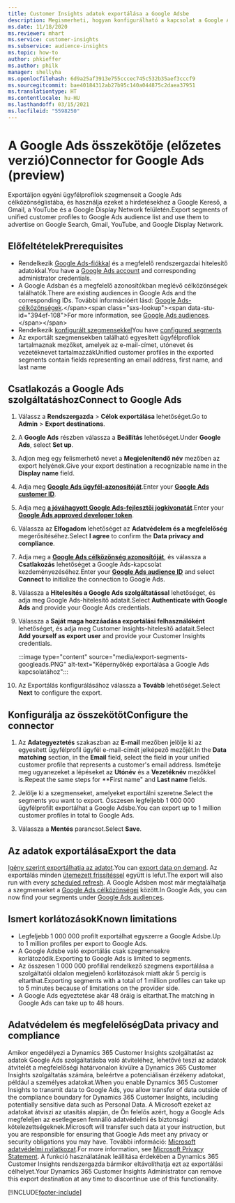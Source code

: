 ```yaml
---
title: Customer Insights adatok exportálása a Google Adsbe
description: Megismerheti, hogyan konfigurálható a kapcsolat a Google Adsszal.
ms.date: 11/18/2020
ms.reviewer: mhart
ms.service: customer-insights
ms.subservice: audience-insights
ms.topic: how-to
author: phkieffer
ms.author: philk
manager: shellyha
ms.openlocfilehash: 6d9a25af3913e755cccec745c532b35aef3cccf9
ms.sourcegitcommit: bae40184312ab27b95c140a044875c2daea37951
ms.translationtype: HT
ms.contentlocale: hu-HU
ms.lasthandoff: 03/15/2021
ms.locfileid: "5598250"
---
```

# <a name="connector-for-google-ads-preview"></a><span data-ttu-id="394ef-103">A Google Ads összekötője (előzetes verzió)</span><span class="sxs-lookup"><span data-stu-id="394ef-103">Connector for Google Ads (preview)</span></span>

<span data-ttu-id="394ef-104">Exportáljon egyéni ügyfélprofilok szegmenseit a Google Ads célközönséglistába, és használja ezeket a hirdetésekhez a Google Kereső, a Gmail, a YouTube és a Google Display Network felületén.</span><span class="sxs-lookup"><span data-stu-id="394ef-104">Export segments of unified customer profiles to Google Ads audience list and use them to advertise on Google Search, Gmail, YouTube, and Google Display Network.</span></span> 

## <a name="prerequisites"></a><span data-ttu-id="394ef-105">Előfeltételek</span><span class="sxs-lookup"><span data-stu-id="394ef-105">Prerequisites</span></span>

-   <span data-ttu-id="394ef-106">Rendelkezik [Google Ads-fiókkal](https://ads.google.com/) és a megfelelő rendszergazdai hitelesítő adatokkal.</span><span class="sxs-lookup"><span data-stu-id="394ef-106">You have a [Google Ads account](https://ads.google.com/) and corresponding administrator credentials.</span></span>
-   <span data-ttu-id="394ef-107">A Google Adsban és a megfelelő azonosítókban meglévő célközönségek találhatók.</span><span class="sxs-lookup"><span data-stu-id="394ef-107">There are existing audiences in Google Ads and the corresponding IDs.</span></span> <span data-ttu-id="394ef-108">További információért lásd: [Google Ads-célközönségek](https://support.google.com/google-ads/answer/7558048?hl=en#:~:text=Audience%20lists%20is%20a%20section,Display%20Network%20through%20remarketing%20campaigns.).</span><span class="sxs-lookup"><span data-stu-id="394ef-108">For more information, see [Google Ads audiences](https://support.google.com/google-ads/answer/7558048?hl=en#:~:text=Audience%20lists%20is%20a%20section,Display%20Network%20through%20remarketing%20campaigns.).</span></span>
-   <span data-ttu-id="394ef-109">Rendelkezik [konfigurált szegmensekkel](segments.md)</span><span class="sxs-lookup"><span data-stu-id="394ef-109">You have [configured segments](segments.md)</span></span>
-   <span data-ttu-id="394ef-110">Az exportált szegmensekben található egyesített ügyfélprofilok tartalmaznak mezőket, amelyek az e-mail-címet, utónevet és vezetéknevet tartalmazzák</span><span class="sxs-lookup"><span data-stu-id="394ef-110">Unified customer profiles in the exported segments contain fields representing an email address, first name, and last name</span></span>

## <a name="connect-to-google-ads"></a><span data-ttu-id="394ef-111">Csatlakozás a Google Ads szolgáltatáshoz</span><span class="sxs-lookup"><span data-stu-id="394ef-111">Connect to Google Ads</span></span>

1. <span data-ttu-id="394ef-112">Válassz a **Rendszergazda** > **Célok exportálása** lehetőséget.</span><span class="sxs-lookup"><span data-stu-id="394ef-112">Go to **Admin** > **Export destinations**.</span></span>

1. <span data-ttu-id="394ef-113">A **Google Ads** részben válassza a **Beállítás** lehetőséget.</span><span class="sxs-lookup"><span data-stu-id="394ef-113">Under **Google Ads**, select **Set up**.</span></span>

1. <span data-ttu-id="394ef-114">Adjon meg egy felismerhető nevet a **Megjelenítendő név** mezőben az export helyének.</span><span class="sxs-lookup"><span data-stu-id="394ef-114">Give your export destination a recognizable name in the **Display name** field.</span></span>

1. <span data-ttu-id="394ef-115">Adja meg **[Google Ads ügyfél-azonosítóját](https://support.google.com/google-ads/answer/1704344)**.</span><span class="sxs-lookup"><span data-stu-id="394ef-115">Enter your **[Google Ads customer ID](https://support.google.com/google-ads/answer/1704344)**.</span></span>

1. <span data-ttu-id="394ef-116">Adja meg **[a jóváhagyott Google Ads-fejlesztői jogkivonatát](https://developers.google.com/google-ads/api/docs/first-call/dev-token)**.</span><span class="sxs-lookup"><span data-stu-id="394ef-116">Enter your **[Google Ads approved developer token](https://developers.google.com/google-ads/api/docs/first-call/dev-token)**.</span></span>

1. <span data-ttu-id="394ef-117">Válassza az **Elfogadom** lehetőséget az **Adatvédelem és a megfelelőség** megerősítéséhez.</span><span class="sxs-lookup"><span data-stu-id="394ef-117">Select **I agree** to confirm the **Data privacy and compliance**.</span></span>

1. <span data-ttu-id="394ef-118">Adja meg a **[Google Ads célközönség azonosítóját](https://support.google.com/google-ads/answer/7558048?hl=en#:~:text=Audience%20lists%20is%20a%20section,Display%20Network%20through%20remarketing%20campaigns.)**, és válassza a **Csatlakozás** lehetőséget a Google Ads-kapcsolat kezdeményezéséhez.</span><span class="sxs-lookup"><span data-stu-id="394ef-118">Enter your **[Google Ads audience ID](https://support.google.com/google-ads/answer/7558048?hl=en#:~:text=Audience%20lists%20is%20a%20section,Display%20Network%20through%20remarketing%20campaigns.)** and select **Connect** to initialize the connection to Google Ads.</span></span>

1. <span data-ttu-id="394ef-119">Válassza a **Hitelesítés a Google Ads szolgáltatással** lehetőséget, és adja meg Google Ads-hitelesítő adatait.</span><span class="sxs-lookup"><span data-stu-id="394ef-119">Select **Authenticate with Google Ads** and provide your Google Ads credentials.</span></span>

1. <span data-ttu-id="394ef-120">Válassza a **Saját maga hozzáadása exportálási felhasználóként** lehetőséget, és adja meg Customer Insights-hitelesítő adatait.</span><span class="sxs-lookup"><span data-stu-id="394ef-120">Select **Add yourself as export user** and provide your Customer Insights credentials.</span></span>

   :::image type="content" source="media/export-segments-googleads.PNG" alt-text="Képernyőkép exportálása a Google Ads kapcsolatához":::

1. <span data-ttu-id="394ef-122">Az Exportálás konfigurálásához válassza a **Tovább** lehetőséget.</span><span class="sxs-lookup"><span data-stu-id="394ef-122">Select **Next** to configure the export.</span></span>

## <a name="configure-the-connector"></a><span data-ttu-id="394ef-123">Konfigurálja az összekötőt</span><span class="sxs-lookup"><span data-stu-id="394ef-123">Configure the connector</span></span>

1. <span data-ttu-id="394ef-124">Az **Adategyeztetés** szakaszban az **E-mail** mezőben jelölje ki az egyesített ügyfélprofil ügyfél e-mail-címét jelképező mezőjét.</span><span class="sxs-lookup"><span data-stu-id="394ef-124">In the **Data matching** section, in the **Email** field, select the field in your unified customer profile that represents a customer's email address.</span></span> <span data-ttu-id="394ef-125">Ismételje meg ugyanezeket a lépéseket az **Utónév** és a **Vezetéknév** mezőkkel is.</span><span class="sxs-lookup"><span data-stu-id="394ef-125">Repeat the same steps for \*\*First name" and **Last name** fields.</span></span>

1. <span data-ttu-id="394ef-126">Jelölje ki a szegmenseket, amelyeket exportálni szeretne.</span><span class="sxs-lookup"><span data-stu-id="394ef-126">Select the segments you want to export.</span></span> <span data-ttu-id="394ef-127">Összesen legfeljebb 1 000 000 ügyfélprofilt exportálhat a Google Adsbe.</span><span class="sxs-lookup"><span data-stu-id="394ef-127">You can export up to 1 million customer profiles in total to Google Ads.</span></span>

1. <span data-ttu-id="394ef-128">Válassza a **Mentés** parancsot.</span><span class="sxs-lookup"><span data-stu-id="394ef-128">Select **Save**.</span></span>

## <a name="export-the-data"></a><span data-ttu-id="394ef-129">Az adatok exportálása</span><span class="sxs-lookup"><span data-stu-id="394ef-129">Export the data</span></span>

<span data-ttu-id="394ef-130">[Igény szerint exportálhatja az adatot](export-destinations.md).</span><span class="sxs-lookup"><span data-stu-id="394ef-130">You can [export data on demand](export-destinations.md).</span></span> <span data-ttu-id="394ef-131">Az exportálás minden [ütemezett frissítéssel](system.md#schedule-tab) együtt is lefut.</span><span class="sxs-lookup"><span data-stu-id="394ef-131">The export will also run with every [scheduled refresh](system.md#schedule-tab).</span></span> <span data-ttu-id="394ef-132">A Google Adsben most már megtalálhatja a szegmenseket a [Google Ads célközönségei](https://support.google.com/google-ads/answer/7558048?hl=en/) között.</span><span class="sxs-lookup"><span data-stu-id="394ef-132">In Google Ads, you can now find your segments under [Google Ads audiences](https://support.google.com/google-ads/answer/7558048?hl=en/).</span></span>

## <a name="known-limitations"></a><span data-ttu-id="394ef-133">Ismert korlátozások</span><span class="sxs-lookup"><span data-stu-id="394ef-133">Known limitations</span></span>

- <span data-ttu-id="394ef-134">Legfeljebb 1 000 000 profilt exportálhat egyszerre a Google Adsbe.</span><span class="sxs-lookup"><span data-stu-id="394ef-134">Up to 1 million profiles per export to Google Ads.</span></span>
- <span data-ttu-id="394ef-135">A Google Adsbe való exportálás csak szegmensekre korlátozódik.</span><span class="sxs-lookup"><span data-stu-id="394ef-135">Exporting to Google Ads is limited to segments.</span></span>
- <span data-ttu-id="394ef-136">Az összesen 1 000 000 profillal rendelkező szegmens exportálása a szolgáltatói oldalon megjelenő korlátozások miatt akár 5 percig is eltarthat.</span><span class="sxs-lookup"><span data-stu-id="394ef-136">Exporting segments with a total of 1 million profiles can take up to 5 minutes because of limitations on the provider side.</span></span> 
- <span data-ttu-id="394ef-137">A Google Ads egyeztetése akár 48 óráig is eltarthat.</span><span class="sxs-lookup"><span data-stu-id="394ef-137">The matching in Google Ads can take up to 48 hours.</span></span>

## <a name="data-privacy-and-compliance"></a><span data-ttu-id="394ef-138">Adatvédelem és megfelelőség</span><span class="sxs-lookup"><span data-stu-id="394ef-138">Data privacy and compliance</span></span>

<span data-ttu-id="394ef-139">Amikor engedélyezi a Dynamics 365 Customer Insights szolgáltatást az adatok Google Ads szolgáltatásba való átviteléhez, lehetővé teszi az adatok átvitelét a megfelelőségi határvonalon kívülre a Dynamics 365 Customer Insights szolgáltatás számára, beleértve a potenciálisan érzékeny adatokat, például a személyes adatokat.</span><span class="sxs-lookup"><span data-stu-id="394ef-139">When you enable Dynamics 365 Customer Insights to transmit data to Google Ads, you allow transfer of data outside of the compliance boundary for Dynamics 365 Customer Insights, including potentially sensitive data such as Personal Data.</span></span> <span data-ttu-id="394ef-140">A Microsoft ezeket az adatokat átviszi az utasítás alapján, de Ön felelős azért, hogy a Google Ads megfeleljen az esetlegesen fennálló adatvédelmi és biztonsági kötelezettségeknek.</span><span class="sxs-lookup"><span data-stu-id="394ef-140">Microsoft will transfer such data at your instruction, but you are responsible for ensuring that Google Ads meet any privacy or security obligations you may have.</span></span> <span data-ttu-id="394ef-141">További információ: [Microsoft adatvédelmi nyilatkozat](https://go.microsoft.com/fwlink/?linkid=396732).</span><span class="sxs-lookup"><span data-stu-id="394ef-141">For more information, see [Microsoft Privacy Statement](https://go.microsoft.com/fwlink/?linkid=396732).</span></span>
<span data-ttu-id="394ef-142">A funkció használatának leállítása érdekében a Dynamics 365 Customer Insights rendszergazda bármikor eltávolíthatja ezt az exportálási célhelyet.</span><span class="sxs-lookup"><span data-stu-id="394ef-142">Your Dynamics 365 Customer Insights Administrator can remove this export destination at any time to discontinue use of this functionality.</span></span>


[!INCLUDE[footer-include](../includes/footer-banner.md)]